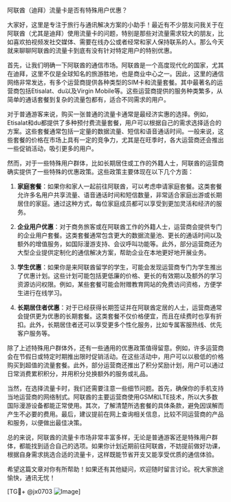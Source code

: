 阿联酋（迪拜）流量卡是否有特殊用户优惠？

大家好，这里是专注于旅行与通讯解决方案的小助手！最近有不少朋友问我关于在阿联酋（尤其是迪拜）使用流量卡的问题，特别是那些对流量需求较大的朋友，比如喜欢拍视频发社交媒体、需要在线办公或者经常和家人保持联系的人。那么今天就来聊聊阿联酋的流量卡到底有没有针对特定用户的特别优惠。

首先，让我们明确一下阿联酋的通信市场。阿联酋是一个高度现代化的国家，尤其在迪拜，这里不仅是全球知名的旅游胜地，也是商业中心之一。因此，这里的通信网络非常发达，有多个运营商提供各种类型的SIM卡和流量套餐。其中最著名的运营商包括Etisalat、du以及Virgin Mobile等。这些运营商提供的服务种类繁多，从简单的通话套餐到复杂的流量包都有，适合不同需求的用户。

对于普通游客来说，购买一张普通的流量卡通常是最经济实惠的选择。例如，Etisalat和du都提供了多种预付费流量套餐，用户可以根据自己的需求选择适合的方案。这些套餐通常包括一定量的数据流量、短信和语音通话时间。一般来说，这些套餐的价格在市场上具有一定的竞争力，尤其是在旺季时，各大运营商还会推出一些促销活动，吸引更多的用户。

然而，对于一些特殊用户群体，比如长期居住或工作的外籍人士，阿联酋的运营商确实提供了一些特殊的优惠政策。这些政策主要体现在以下几个方面：

1. **家庭套餐**：如果你和家人一起前往阿联酋，可以考虑申请家庭套餐。这类套餐允许多名用户共享流量、语音通话时间和短信数量，非常适合家庭出游或长期居住的家庭。通过这种方式，每位家庭成员都可以享受到更加灵活和经济的服务。

2. **企业用户优惠**：对于商务旅客或在阿联酋工作的外籍人士，运营商会提供专门的企业用户套餐。这类套餐通常包含更大的数据流量池、更长的通话时间以及额外的增值服务，如国际漫游支持、会议呼叫功能等。此外，部分运营商还为大型企业提供定制化的通信解决方案，帮助企业在本地更好地开展业务。

3. **学生优惠**：如果你是来阿联酋留学的学生，可能会发现运营商专门为学生推出了优惠计划。这些计划可能包括更低廉的价格、更长的有效期以及额外的学习资源访问权限。例如，某些套餐可能会附赠教育网站的免费访问资格，方便学生进行在线学习。

4. **长期居住者优惠**：对于已经获得长期签证并在阿联酋定居的人士，运营商通常会提供更为优惠的长期套餐。这类套餐不仅价格便宜，而且在续费时也享有折扣。此外，长期居住者还可以享受更多个性化服务，比如专属客服热线、优先客户服务等。

除了上述特殊用户群体外，还有一些通用的优惠政策值得留意。例如，许多运营商会在节假日或特定时期推出限时促销活动。在这些活动中，用户可以以极低的价格购买到超值的流量套餐。此外，部分运营商还推出了积分奖励计划，用户可以通过日常消费累积积分，并用积分兑换额外的服务或礼品。

当然，在选择流量卡时，我们还需要注意一些细节问题。首先，确保你的手机支持当地运营商的网络制式。阿联酋的主要运营商使用GSM和LTE技术，所以大多数国际漫游设备都能正常使用。其次，了解清楚所选套餐的具体条款，避免因误解而产生不必要的费用。最后，建议提前在网上查询相关信息，比较不同运营商的产品和服务，以便做出最佳决策。

总的来说，阿联酋的流量卡市场非常丰富多样，无论是普通游客还是特殊用户群体，都能找到适合自己的选项。如果你计划近期前往阿联酋，不妨提前做好功课，根据自身需求挑选合适的流量卡，这样既能节省开支又能享受优质的通信体验。

希望这篇文章对你有所帮助！如果还有其他疑问，欢迎随时留言讨论。祝大家旅途愉快，通讯无忧！

[TG💪+ @jx0703 ![Image](https://github.com/user-attachments/assets/dbca1d08-cadb-493c-b0ec-ad6f7a83f270)]